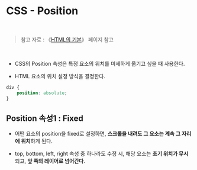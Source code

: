 # CSS - Position

<br/>

>  참고 자료 : 《<a href="https://github.com/SangYoonLee1231/TIL/blob/main/HTML%20%26%20CSS/html_basic_concept.md">HTML의 기본</a>》 페이지 참고

<br/>

* CSS의 Position 속성은 특정 요소의 위치를 미세하게 옮기고 싶을 때 사용한다.

* HTML 요소의 위치 설정 방식을 결정한다.

```css
div {
    position: absolute;
}
```

## Position 속성1 : Fixed

* 어떤 요소의 position을 fixed로 설정하면, <strong>스크롤을 내려도 그 요소는 계속 그 자리에 위치</strong>하게 된다.

* top, bottom, left, right 속성 중 하나라도 수정 시, 해당 요소는 <strong>초기 위치가 무시</strong>되고, <strong>앞 쪽의 레이어로 넘어간다</strong>.
